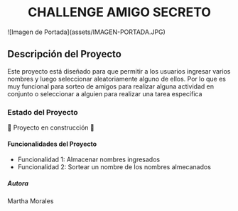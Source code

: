 <h1 align="center"> CHALLENGE AMIGO SECRETO </h1>
![Imagen de Portada](assets/IMAGEN-PORTADA.JPG)
<h2> Descripción del Proyecto </h2>
<p>Este proyecto está diseñado para que permitir a los usuarios ingresar varios nombres y luego seleccionar aleatoriamente alguno de ellos. Por lo que es muy funcional para sorteo de amigos para realizar alguna actividad en conjunto o seleccionar a alguien para realizar una tarea específica </p>
<h3> Estado del Proyecto </h3>
<p>🚧 Proyecto en construcción 🚧</p>
<h4>Funcionalidades del Proyecto </h4>
<ul>
  <li>Funcionalidad 1: Almacenar nombres ingresados </li> 
  <li>Funcionalidad 2: Sortear un nombre de los nombres almecanados</li>
</ul>
<h5> Autora </h5>
  <p>Martha Morales</p> 

